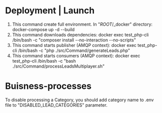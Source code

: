 # Deployment | Launch
1) This command create full environment. In "_ROOT_/_docker" directory:
   docker-compose up -d --build
2) This command downloads dependencies:
   docker exec test_php-cli /bin/bash -c "composer install --no-interaction --no-scripts"
3) This command starts publisher (AMQP context):
   docker exec test_php-cli /bin/bash -c "php ./src/Command/generateLeads.php"
4) This command starts consumers (AMQP context):
   docker exec test_php-cli /bin/bash -c "bash ./src/Command/processLeadsMultiplayer.sh"
   
# Buisness-processes
To disable processing a Category, you should add category name to .env file to "DISABLED_LEAD_CATEGORIES" parameter.
